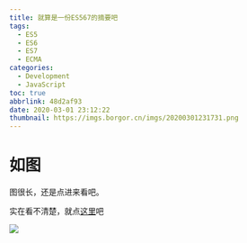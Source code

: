 ```yaml
---
title: 就算是一份ES567的摘要吧
tags:
  - ES5
  - ES6
  - ES7
  - ECMA
categories:
  - Development
  - JavaScript
toc: true
abbrlink: 48d2af93
date: 2020-03-01 23:12:22
thumbnail: https://imgs.borgor.cn/imgs/20200301231731.png
---
```


# 如图

图很长，还是点进来看吧。

实在看不清楚，就点[这里](https://imgs.borgor.cn/imgs/20200301231333.png)吧

<!-- more -->

![](https://imgs.borgor.cn/imgs/20200301231333.png)
